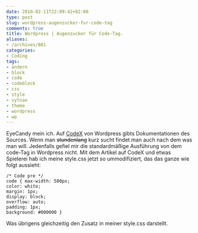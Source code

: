 ```yaml
---
date: 2010-02-11T22:09:42+02:00
type: post
slug: wordpress-augenzucker-fur-code-tag
comments: true
title: Wordpress | Augenzucker für Code-Tag.
aliases:
- /archives/881
categories:
- Coding
tags:
- ändern
- block
- code
- codeblock
- css
- style
- sytnax
- theme
- wordpress
- wp
---
```


EyeCandy mein ich. Auf [CodeX](http://codex.wordpress.org/Writing_Code_in_Your_Posts) von Wordpress gibts Dokumentationen des Sources. Wenn man <del>stundenlang</del> kurz sucht findet man auch nach dem was man will. Jedenfalls gefiel mir die standardmäßige Ausführung von dem code-Tag in Wordpress nicht. Mit dem Artikel auf CodeX und etwas Spielerei hab ich meine style.css jetzt so ummodifiziert, das das ganze wie folgt aussieht:

```
/* Code pre */
code { max-width: 500px;
color: white;
margin: 1px;
display: block;
overflow: auto;
padding: 1px;
background: #000000 }
```


Was übrigens gleichzeitig den Zusatz in meiner style.css darstellt.
